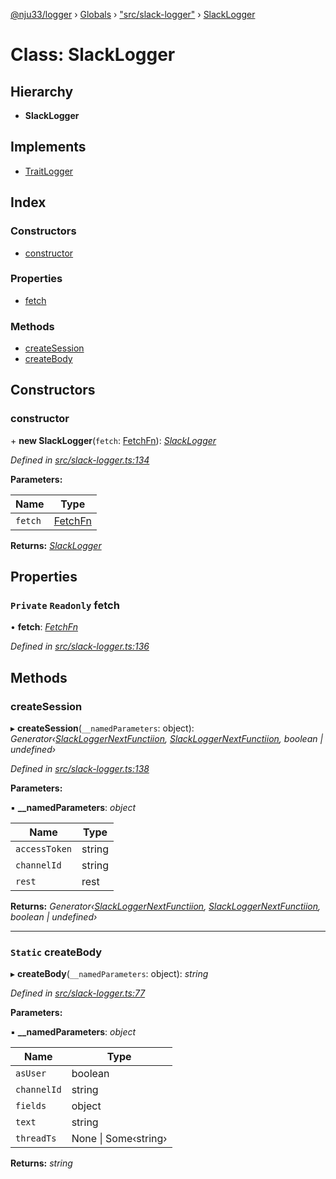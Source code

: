 [@nju33/logger](../README.md) › [Globals](../globals.md) › ["src/slack-logger"](../modules/_src_slack_logger_.md) › [SlackLogger](_src_slack_logger_.slacklogger.md)

# Class: SlackLogger

## Hierarchy

* **SlackLogger**

## Implements

* [TraitLogger](../interfaces/_src_logger_.traitlogger.md)

## Index

### Constructors

* [constructor](_src_slack_logger_.slacklogger.md#constructor)

### Properties

* [fetch](_src_slack_logger_.slacklogger.md#private-readonly-fetch)

### Methods

* [createSession](_src_slack_logger_.slacklogger.md#createsession)
* [createBody](_src_slack_logger_.slacklogger.md#static-createbody)

## Constructors

###  constructor

\+ **new SlackLogger**(`fetch`: [FetchFn](../modules/_src_logger_.md#fetchfn)): *[SlackLogger](_src_slack_logger_.slacklogger.md)*

*Defined in [src/slack-logger.ts:134](https://github.com/nju33/logger/blob/90e4448/src/slack-logger.ts#L134)*

**Parameters:**

Name | Type |
------ | ------ |
`fetch` | [FetchFn](../modules/_src_logger_.md#fetchfn) |

**Returns:** *[SlackLogger](_src_slack_logger_.slacklogger.md)*

## Properties

### `Private` `Readonly` fetch

• **fetch**: *[FetchFn](../modules/_src_logger_.md#fetchfn)*

*Defined in [src/slack-logger.ts:136](https://github.com/nju33/logger/blob/90e4448/src/slack-logger.ts#L136)*

## Methods

###  createSession

▸ **createSession**(`__namedParameters`: object): *Generator‹[SlackLoggerNextFunctiion](../modules/_src_slack_logger_.md#slackloggernextfunctiion), [SlackLoggerNextFunctiion](../modules/_src_slack_logger_.md#slackloggernextfunctiion), boolean | undefined›*

*Defined in [src/slack-logger.ts:138](https://github.com/nju33/logger/blob/90e4448/src/slack-logger.ts#L138)*

**Parameters:**

▪ **__namedParameters**: *object*

Name | Type |
------ | ------ |
`accessToken` | string |
`channelId` | string |
`rest` | rest |

**Returns:** *Generator‹[SlackLoggerNextFunctiion](../modules/_src_slack_logger_.md#slackloggernextfunctiion), [SlackLoggerNextFunctiion](../modules/_src_slack_logger_.md#slackloggernextfunctiion), boolean | undefined›*

___

### `Static` createBody

▸ **createBody**(`__namedParameters`: object): *string*

*Defined in [src/slack-logger.ts:77](https://github.com/nju33/logger/blob/90e4448/src/slack-logger.ts#L77)*

**Parameters:**

▪ **__namedParameters**: *object*

Name | Type |
------ | ------ |
`asUser` | boolean |
`channelId` | string |
`fields` | object |
`text` | string |
`threadTs` | None &#124; Some‹string› |

**Returns:** *string*
